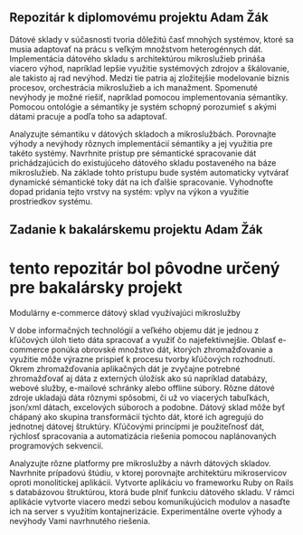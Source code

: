 ## Repozitár k diplomovému projektu Adam Žák

Dátové sklady v súčasnosti tvoria dôležitú časť mnohých systémov, ktoré sa musia adaptovať na prácu s veľkým množstvom heterogénnych dát. Implementácia dátového skladu s architektúrou mikroslužieb prináša viacero výhod, napríklad lepšie využitie systémových zdrojov a škálovanie, ale takisto aj rad nevýhod. Medzi tie patria aj zložitejšie modelovanie biznis procesov, orchestrácia mikroslužieb a ich manažment. Spomenuté nevýhody je možné riešiť, napríklad pomocou implementovania sémantiky. Pomocou ontológie a sémantiky je systém schopný porozumieť s akými dátami pracuje a podľa toho sa adaptovať. 

Analyzujte sémantiku v dátových skladoch a mikroslužbách. Porovnajte výhody a nevýhody rôznych implementácií sémantiky a jej využitia pre takéto systémy. Navrhnite prístup pre sémantické spracovanie dát prichádzajúcich do existujúceho dátového skladu postaveného na báze mikroslužieb. Na základe tohto prístupu bude systém automaticky vytvárať dynamické sémantické toky dát na ich ďalšie spracovanie. Vyhodnoťte dopad pridania tejto vrstvy na systém: vplyv na výkon a využitie prostriedkov systému.

## Zadanie k bakalárskemu projektu Adam Žák
# tento repozitár bol pôvodne určený pre bakalársky projekt

Modulárny e-commerce dátový sklad  využívajúci mikroslužby

V dobe informačných technológií a veľkého objemu dát je jednou z kľúčových úloh tieto dáta spracovať a využiť čo najefektívnejšie. Oblasť e-commerce ponúka obrovské množstvo dát, ktorých zhromažďovanie a využitie môže výrazne prispieť k procesu tvorby kľúčových rozhodnutí. Okrem zhromažďovania aplikačných dát je zvyčajne potrebné zhromažďovať aj dáta z externých úložísk ako sú napríklad databázy, webové služby, e-mailové schránky alebo offline súbory. Rôzne dátové zdroje ukladajú dáta rôznymi spôsobmi, či už vo viacerých tabuľkách, json/xml dátach, excelových súboroch a podobne. Dátový sklad môže byť chápaný ako skupina transformácií týchto dát, ktoré ich agregujú do jednotnej dátovej štruktúry. Kľúčovými princípmi je použiteľnosť dát, rýchlosť spracovania a automatizácia riešenia pomocou naplánovaných programových sekvencií.

Analyzujte rôzne platformy pre mikroslužby a návrh dátových skladov. Navrhnite prípadovú štúdiu, v ktorej porovnajte architektúru mikroservicov oproti monolitickej aplikácii. Vytvorte aplikáciu vo frameworku Ruby on Rails s databázovou štruktúrou, ktorá bude plniť funkciu dátového skladu. V rámci aplikácie vytvorte viacero medzi sebou komunikujúcich modulov a nasaďte ich na server s využitím kontajnerizácie. Experimentálne overte výhody a nevýhody Vami navrhnutého riešenia.
